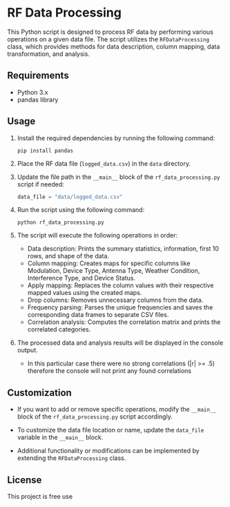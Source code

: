 # RF Data Processing

This Python script is designed to process RF data by performing various operations on a given data file. The script utilizes the `RFDataProcessing` class, which provides methods for data description, column mapping, data transformation, and analysis.

## Requirements

- Python 3.x
- pandas library

## Usage

1. Install the required dependencies by running the following command:

   ```shell
   pip install pandas
   ```

2. Place the RF data file (`logged_data.csv`) in the `data` directory.

3. Update the file path in the `__main__` block of the `rf_data_processing.py` script if needed:

   ```python
   data_file = "data/logged_data.csv"
   ```

4. Run the script using the following command:

   ```shell
   python rf_data_processing.py
   ```

5. The script will execute the following operations in order:

   - Data description: Prints the summary statistics, information, first 10 rows, and shape of the data.
   - Column mapping: Creates maps for specific columns like Modulation, Device Type, Antenna Type, Weather Condition, Interference Type, and Device Status.
   - Apply mapping: Replaces the column values with their respective mapped values using the created maps.
   - Drop columns: Removes unnecessary columns from the data.
   - Frequency parsing: Parses the unique frequencies and saves the corresponding data frames to separate CSV files.
   - Correlation analysis: Computes the correlation matrix and prints the correlated categories.

6. The processed data and analysis results will be displayed in the console output.
   - In this particular case there were no strong correlations (|r| >= .5) therefore the console will not print any found correlations

## Customization

- If you want to add or remove specific operations, modify the `__main__` block of the `rf_data_processing.py` script accordingly.

- To customize the data file location or name, update the `data_file` variable in the `__main__` block.

- Additional functionality or modifications can be implemented by extending the `RFDataProcessing` class.

## License

This project is free use